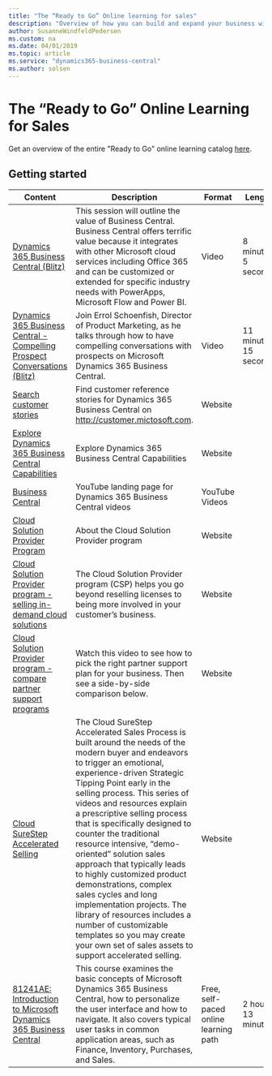 ```yaml
---
title: "The “Ready to Go” Online learning for sales"
description: "Overview of how you can build and expand your business with Dynamics 365 Business Central"
author: SusanneWindfeldPedersen
ms.custom: na
ms.date: 04/01/2019
ms.topic: article
ms.service: "dynamics365-business-central"
ms.author: solsen
---
```


# The “Ready to Go” Online Learning for Sales
Get an overview of the entire "Ready to Go" online learning catalog [here](readiness-learning-catalog.md).

## Getting started

| Content                                                                                                          | Description                                                                                                                                                                                                                                                                                                                                                                                                                                                                                                                                                                                                                                                                            | Format                                | Length                |
|--------------------------------------------------------------------------------------------------------------------------------------------------------------|----------------------------------------------------------------------------------------------------------------------------------------------------------------------------------------------------------------------------------------------------------------------------------------------------------------------------------------------------------------------------------------------------------------------------------------------------------------------------------------------------------------------------------------------------------------------------------------------------------------------------------------------------------------------------------------|---------------------------------------|-----------------------|
| [Dynamics 365 Business Central (Blitz)](https://mbspartner.microsoft.com/D365/Videos/101760)                                                                 | This session will outline the value of Business Central. Business Central offers terrific value because it integrates with other Microsoft cloud services including Office 365 and can be customized or extended for specific industry needs with PowerApps, Microsoft Flow and Power BI.                                                                                                                                                                                                                                                                                                                                                                                              | Video                                 | 8 minutes 5 seconds   |
| [Dynamics 365 Business Central - Compelling Prospect Conversations (Blitz)](https://mbspartner.microsoft.com/D365/Videos/101761)                             | Join Errol Schoenfish, Director of Product Marketing, as he talks through how to have compelling conversations with prospects on Microsoft Dynamics 365 Business Central.                                                                                                                                                                                                                                                                                                                                                                                                                                                                                                              | Video                                 | 11 minutes 15 seconds |
| [Search customer stories](https://customers.microsoft.com/en-us/search?sq=%22Dynamics%20365%20Business%20Central%20%22&ff=&p=0&so=story_publish_date%20desc) | Find customer reference stories for Dynamics 365 Business Central on http://customer.mictosoft.com.                                                                                                                                                                                                                                                                                                                                                                                                                                                                                                                                                                                    | Website                               |                       |
| [Explore Dynamics 365 Business Central Capabilities](https://dynamics.microsoft.com/en-us/business-central/capabilities/)                                    | Explore Dynamics 365 Business Central Capabilities                                                                                                                                                                                                                                                                                                                                                                                                                                                                                                                                                                                                                                     | Website                               |                       |
| [Business Central](https://www.youtube.com/playlist?list=PLcakwueIHoT-wVFPKUtmxlqcG1kJ0oqq4)                                                                 | YouTube landing page for Dynamics 365 Business Central videos                                                                                                                                                                                                                                                                                                                                                                                                                                                                                                                                                                                                                          | YouTube Videos                        |                       |
| [Cloud Solution Provider Program](https://partner.microsoft.com/en-US/membership/cloud-solution-provider)                                                    | About the Cloud Solution Provider program                                                                                                                                                                                                                                                                                                                                                                                                                                                                                                                                                                                                                                              | Website                               |                       |
| [Cloud Solution Provider program - selling in-demand cloud solutions](https://docs.microsoft.com/en-us/partner-center/csp-overview)                          | The Cloud Solution Provider program (CSP) helps you go beyond reselling licenses to being more involved in your customer’s business.                                                                                                                                                                                                                                                                                                                                                                                                                                                                                                                                                   | Website                               |                       |
| [Cloud Solution Provider program - compare partner support programs](https://partner.microsoft.com/en-US/support/partnersupport)                             | Watch this video to see how to pick the right partner support plan for your business. Then see a side-by-side comparison below.                                                                                                                                                                                                                                                                                                                                                                                                                                                                                                                                                        | Website                               |                       |
| [Cloud SureStep Accelerated Selling](https://mbspartner.microsoft.com/OSS/Topic/20)                                                                          | The Cloud SureStep Accelerated Sales Process is built around the needs of the modern buyer and endeavors to trigger an emotional, experience-driven Strategic Tipping Point early in the selling process. This series of videos and resources explain a prescriptive selling process that is specifically designed to counter the traditional resource intensive, “demo-oriented” solution sales approach that typically leads to highly customized product demonstrations, complex sales cycles and long implementation projects. The library of resources includes a number of customizable templates so you may create your own set of sales assets to support accelerated selling. | Website                               |                       |
| [81241AE: Introduction to Microsoft Dynamics 365 Business Central](https://mbspartner.microsoft.com/D365/CourseOverview/1706)                                | This course examines the basic concepts of Microsoft Dynamics 365 Business Central, how to personalize the user interface and how to navigate. It also covers typical user tasks in common application areas, such as Finance, Inventory, Purchases, and Sales.                                                                                                                                                                                                                                                                                                                                                                                                                        | Free, self-paced online learning path | 2 hours 13 minutes    |

